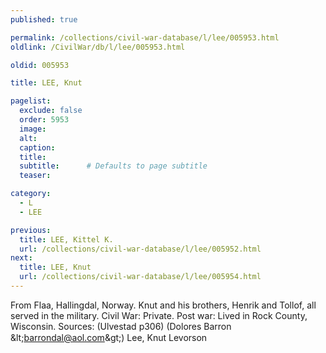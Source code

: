 ```yaml
---
published: true

permalink: /collections/civil-war-database/l/lee/005953.html
oldlink: /CivilWar/db/l/lee/005953.html

oldid: 005953

title: LEE, Knut

pagelist:
  exclude: false
  order: 5953
  image: 
  alt:
  caption:
  title:
  subtitle:      # Defaults to page subtitle
  teaser:

category: 
  - L 
  - LEE

previous:
  title: LEE, Kittel K.
  url: /collections/civil-war-database/l/lee/005952.html  
next:
  title: LEE, Knut
  url: /collections/civil-war-database/l/lee/005954.html   
---
```

From Flaa, Hallingdal, Norway. Knut and his brothers, Henrik and Tollof, all served in the military. Civil War: Private. Post war: Lived in Rock County, Wisconsin. Sources: (Ulvestad p306) (Dolores Barron &amp;lt;[barrondal@aol.com](mailto:barrondal@aol.com)&amp;gt;) &#147;Lee, Knut Levorson&#148;